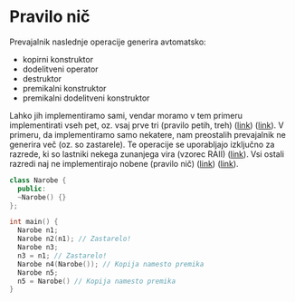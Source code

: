 # Pravilo nič

Prevajalnik naslednje operacije generira avtomatsko:
* kopirni konstruktor
* dodelitveni operator
* destruktor
* premikalni konstruktor
* premikalni dodelitveni konstruktor

Lahko jih implementiramo sami, vendar moramo v tem primeru implementirati vseh pet, oz. vsaj prve tri (pravilo petih, treh) ([link](https://en.cppreference.com/w/cpp/language/rule_of_three)) ([link](https://github.com/isocpp/CppCoreGuidelines/blob/master/CppCoreGuidelines.md#c21-if-you-define-or-delete-any-default-operation-define-or-delete-them-all)).
V primeru, da implementiramo samo nekatere, nam preostalih prevajalnik ne generira več (oz. so zastarele).
Te operacije se uporabljajo izključno za razrede, ki so lastniki nekega zunanjega vira (vzorec RAII) ([link](https://en.cppreference.com/w/cpp/language/raii)).
Vsi ostali razredi naj ne implementirajo nobene (pravilo nič) ([link](https://en.cppreference.com/w/cpp/language/rule_of_three#rule_of_zero)) ([link](https://github.com/isocpp/CppCoreGuidelines/blob/master/CppCoreGuidelines.md#Rc-zero)).

```cpp
class Narobe {
  public:
  ~Narobe() {}
};

int main() {
  Narobe n1;
  Narobe n2(n1); // Zastarelo!
  Narobe n3;
  n3 = n1; // Zastarelo!
  Narobe n4(Narobe()); // Kopija namesto premika
  Narobe n5;
  n5 = Narobe() // Kopija namesto premika
}
````
